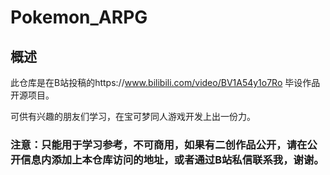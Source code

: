 # Pokemon_ARPG
## 概述
此仓库是在B站投稿的https://www.bilibili.com/video/BV1A54y1o7Ro 毕设作品开源项目。

可供有兴趣的朋友们学习，在宝可梦同人游戏开发上出一份力。

### 注意：只能用于学习参考，不可商用，如果有二创作品公开，请在公开信息内添加上本仓库访问的地址，或者通过B站私信联系我，谢谢。
